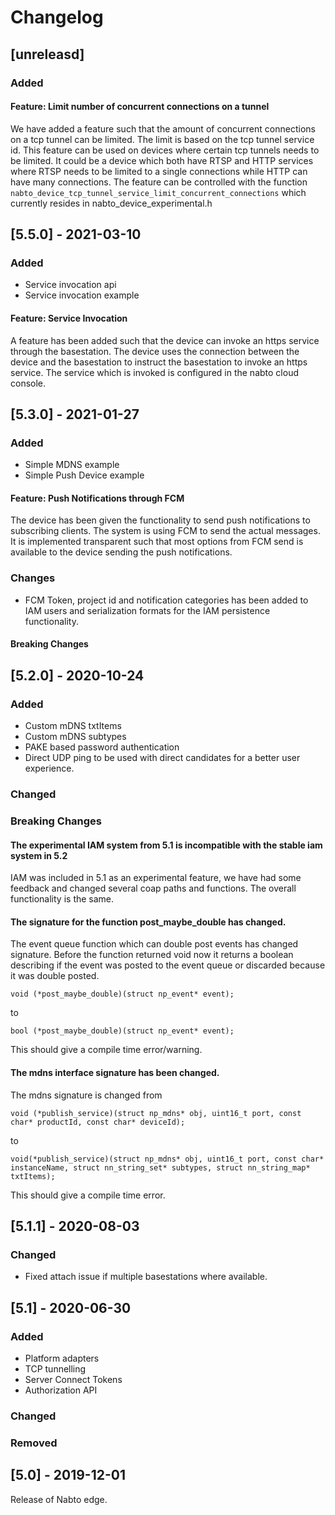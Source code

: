 # Changelog

## [unreleasd]

### Added

#### Feature: Limit number of concurrent connections on a tunnel

We have added a feature such that the amount of concurrent connections on a tcp
tunnel can be limited. The limit is based on the tcp tunnel service id. This
feature can be used on devices where certain tcp tunnels needs to be limited. It
could be a device which both have RTSP and HTTP services where RTSP needs to be
limited to a single connections while HTTP can have many connections. The
feature can be controlled with the function
`nabto_device_tcp_tunnel_service_limit_concurrent_connections` which currently
resides in nabto_device_experimental.h

## [5.5.0] - 2021-03-10

### Added

 - Service invocation api
 - Service invocation example

#### Feature: Service Invocation

A feature has been added such that the device can invoke an https service
through the basestation. The device uses the connection between the device and
the basestation to instruct the basestation to invoke an https service. The
service which is invoked is configured in the nabto cloud console.


## [5.3.0] - 2021-01-27

### Added

 - Simple MDNS example
 - Simple Push Device example

#### Feature: Push Notifications through FCM

The device has been given the functionality to send push notifications to
subscribing clients. The system is using FCM to send the actual messages. It is
implemented transparent such that most options from FCM send is available to the
device sending the push notifications.

### Changes

 - FCM Token, project id and notification categories has been added to IAM users
   and serialization formats for the IAM persistence functionality.

#### Breaking Changes


## [5.2.0] - 2020-10-24

### Added

 - Custom mDNS txtItems
 - Custom mDNS subtypes
 - PAKE based password authentication
 - Direct UDP ping to be used with direct candidates for a better user experience.

### Changed

### Breaking Changes

#### The experimental IAM system from 5.1 is incompatible with the stable iam system in 5.2

IAM was included in 5.1 as an experimental feature, we have had some feedback and changed several coap paths and functions. The overall functionality is the same.

#### The signature for the function post_maybe_double has changed.

The event queue function which can double post events has changed signature.
Before the function returned void now it returns a boolean describing if the event was posted to the event queue or discarded because it was double posted.

```
void (*post_maybe_double)(struct np_event* event);
```

to

```
bool (*post_maybe_double)(struct np_event* event);
```

This should give a compile time error/warning.

#### The mdns interface signature has been changed.

The mdns signature is changed from

```
void (*publish_service)(struct np_mdns* obj, uint16_t port, const char* productId, const char* deviceId);
```

to

```
void(*publish_service)(struct np_mdns* obj, uint16_t port, const char* instanceName, struct nn_string_set* subtypes, struct nn_string_map* txtItems);
```

This should give a compile time error.

## [5.1.1] - 2020-08-03

### Changed
 - Fixed attach issue if multiple basestations where available.

## [5.1] - 2020-06-30

### Added

 - Platform adapters
 - TCP tunnelling
 - Server Connect Tokens
 - Authorization API

### Changed

### Removed

## [5.0] - 2019-12-01

Release of Nabto edge.
